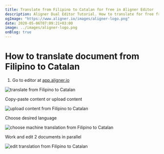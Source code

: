 ```yaml
---
title: Translate from Filipino to Catalan for free in Aligner Editor
description: Aligner Dual Editor Tutorial. How to translate for free from Filipino to Catalan. Aligner is multilingual document management platform. 
ogImage: "https://www.aligner.io/images/aligner-logo.png"
date: 2020-05-06T07:09:21+03:00
image: ../images/aligner-logo.png
onBlog: true
---
```


# How to translate document from Filipino to Catalan

1. Go to editor at [app.aligner.io](https://app.aligner.io "Aligner App web page")

![translate from Filipino to Catalan](../aligner-blank-editor.png "translate from Filipino to Catalan")

Copy-paste content or upload content

![upload content from Filipino to Catalan](../aligner-uploaded-document.png "upload content from Filipino to Catalan")

Choose desired language

![choose machine translation from Filipino to Catalan](../aligner-language-dropdown.png "choose machine translation from Filipino to Catalan")

Work and edit 2 documents in parallel

![edit translation from Filipino to Catalan](../aligner-double-sitded-editor.png "edit translation from Filipino to Catalan")

